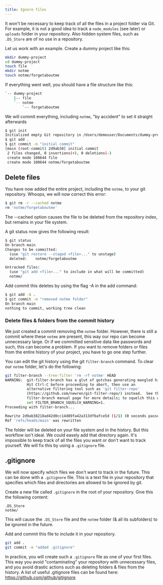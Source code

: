 ```yaml
---
title: Ignore files
---
```


It won't be necessary to keep track of all the files in a project folder via Git. For example, it is not a good idea to track a `node_modules` (see later) or `uploads` folder in your repository. Also hidden system files, such as `.DS_Store` are of no use in a repository.

Let us work with an example. Create a dummy project like this:

```bash
mkdir dummy-project
cd dummy-project
touch file
mkdir notme
touch notme/forgetaboutme
```

If everything went well, you should have a file structure like this:

```bash
`-- dummy-project
    |-- file
    `-- notme
        `-- forgetaboutme
```

We will commit everything, including `notme`, "by accident" to set it straight afterwards

```bash
$ git init
Initialized empty Git repository in /Users/demouser/Documents/dummy-project/.git/
$ git add .
$ git commit -m "initial commit"
[main (root-commit) 2d9ab38] initial commit
 2 files changed, 0 insertions(+), 0 deletions(-)
 create mode 100644 file
 create mode 100644 notme/forgetaboutme
```

## Delete files

You have now added the entire project, including the `notme`, to your git repository.
Whoops, we will now correct this error:

```bash
$ git rm -r --cached notme
rm 'notme/forgetaboutme'
```

The --cached option causes the file to be deleted from the repository index, but remains in your file system.

A git status now gives the following result:

```bash
$ git status
On branch main
Changes to be committed:
  (use "git restore --staged <file>..." to unstage)
  deleted:    notme/forgetaboutme

Untracked files:
  (use "git add <file>..." to include in what will be committed)
  notme/
```

Add commit this deletes by using the flag -A in the add command:

```bash
$ git add -A .
$ git commit -m "removed notme folder"
On branch main
nothing to commit, working tree clean
```

### Delete files & folders from the commit history

We just created a commit removing the `notme` folder. However, there is still a commit where these `notme` are present, this way our repo can become unnecessary large. Or if we committed sensitive data like passwords and such, this can become a problem. If you want to remove folders or files from the entire history of your project, you have to go one step further.

You can edit the git history using the git `filter-branch` command. To clear our `notme` folder, let's do the following:

```bash
git filter-branch --tree-filter 'rm -rf notme' HEAD
WARNING:  git-filter-branch has a glut of gotchas generating mangled history rewrites
          Hit Ctrl-C before proceeding to abort, then use an
          alternative filtering tool such as 'git filter-repo'
          (https://github.com/newren/git-filter-repo/) instead.  See the
          filter-branch manual page for more details; to squelch this warning,
          set FILTER_BRANCH_SQUELCH_WARNING=1.
Proceeding with filter-branch...

Rewrite 2d9ab38218ad42d0cc14d89fa42a313df6afce5d (1/1) (0 seconds passed, remaining 0 predicted)
Ref 'refs/heads/main' was rewritten
```

The folder will be deleted on your file system and in the history. But this workflow isn't ideal. We could easely add that directory again. It's impossible to keep track of all the files you want or don't want to track yourself. We will fix this by using a `.gitignore` file.

## .gitignore

We will now specify which files we don't want to track in the future. This can be done with a `.gitignore` file. This is a text file in your repository that specifies which files and directories are allowed to be ignored by git.

Create a new file called `.gitignore` in the root of your repository. Give this the following content:

```text
.DS_Store
notme/
```

This will cause the `.DS_Store` file and the `notme` folder (& all its subfolders) to be ignored in the future.

Add and commit this file to include it in your repository.

```bash
git add .
git commit -m "added .gitignore"
```

In practice, you will create such a `.gitignore` file as one of your first files. This way you avoid "contaminating" your repository with unnecessary files, and you avoid drastic actions such as deleting folders & files from the history.
A list of useful .gitignore files can be found here: <https://github.com/github/gitignore>
